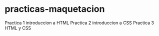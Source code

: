 # practicas-maquetacion

Practica 1 introduccion a HTML
Practica 2 introduccion a CSS
Practica 3 HTML y CSS
